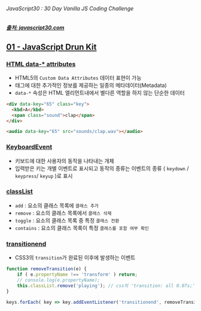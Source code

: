 ###### JavaScript30 : 30 Day Vanilla JS Coding Challenge

##### [출처: javascript30.com](https://javascript30.com/)

## [01 - JavaScript Drun Kit](https://rockquai.github.io/JavaScript30/01-JavaScript%20Drum%20Kit/)
### [HTML data-* attributes](http://blog.saltfactory.net/using-html5-custom-data-attributes/)
- HTML5의 `Custom Data Attributes` 데이터 표현이 가능
- 태그에 대한 추가적인 정보를 제공하는 일종의 메타데이터(Metadata)
- `data-*` 속성은 HTML 엘리먼트내에서 별다른 역할을 하지 않는 단순한 데이터

```html
<div data-key="65" class="key">
  <kbd>A</kbd>
  <span class="sound">clap</span>
</div>

<audio data-key="65" src="sounds/clap.wav"></audio>
```

### [KeyboardEvent](https://developer.mozilla.org/ko/docs/Web/API/KeyboardEvent)
- 키보드에 대한 사용자의 동작을 나타내는 개체
- 입력받은 키는 개별 이벤트로 표시되고 동작의 종류는 이벤트의 종류 ( `keydown` / `keypress`/ `keyup` )로 표시

### [classList](https://developer.mozilla.org/ko/docs/Web/API/Element/classList)
- `add` : 요소의 클래스 목록에 `클래스 추가`
- `remove` : 요소의 클래스 목록에서 `클래스 삭제`
- `toggle` : 요소의 클래스 목록 중 특정 `클래스 전환`
- `contains` : 요소의 클래스 목록이 특정 `클래스를 포함 여부 확인`

### [transitionend](https://developer.mozilla.org/en-US/docs/Web/Events/transitionend)
- CSS3의 `transition`가 완료된 이후에 발생하는 이벤트

```js
function removeTransition(e) {
    if ( e.propertyName !== 'transform' ) return;
    // console.log(e.propertyName);
    this.classList.remove('playing'); // css의 'transition: all 0.07s;' 속도에 맞춰서 `.playing` 삭제
}

keys.forEach( key => key.addEventListener('transitionend', removeTransition) );
```
